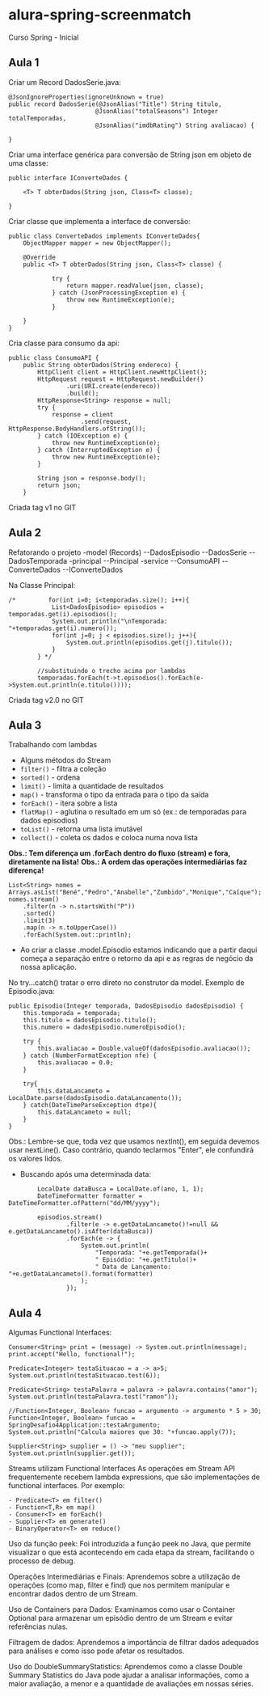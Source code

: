 # alura-spring-screenmatch
Curso Spring - Inicial

## Aula 1
Criar um Record DadosSerie.java:
```
@JsonIgnoreProperties(ignoreUnknown = true)
public record DadosSerie(@JsonAlias("Title") String titulo,
                        @JsonAlias("totalSeasons") Integer totalTemporadas,
                        @JsonAlias("imdbRating") String avaliacao) {

}
```

Criar uma interface genérica para conversão de String json em objeto de uma classe:
```
public interface IConverteDados {

    <T> T obterDados(String json, Class<T> classe);

}
```

Criar classe que implementa a interface de conversão:
```
public class ConverteDados implements IConverteDados{
    ObjectMapper mapper = new ObjectMapper();

    @Override
    public <T> T obterDados(String json, Class<T> classe) {

            try {
                return mapper.readValue(json, classe);
            } catch (JsonProcessingException e) {
                throw new RuntimeException(e);
            }

    }
}
```

Cria classe para consumo da api:
```
public class ConsumoAPI {
    public String obterDados(String endereco) {
        HttpClient client = HttpClient.newHttpClient();
        HttpRequest request = HttpRequest.newBuilder()
                .uri(URI.create(endereco))
                .build();
        HttpResponse<String> response = null;
        try {
            response = client
                    .send(request, HttpResponse.BodyHandlers.ofString());
        } catch (IOException e) {
            throw new RuntimeException(e);
        } catch (InterruptedException e) {
            throw new RuntimeException(e);
        }

        String json = response.body();
        return json;
    }
```

Criada tag v1 no GIT

## Aula 2
Refatorando o projeto
-model (Records)
--DadosEpisodio
--DadosSerie
--DadosTemporada
-principal
--Principal
-service
--ConsumoAPI
--ConverteDados
--IConverteDados

Na Classe Principal:
```
/*         for(int i=0; i<temporadas.size(); i++){
            List<DadosEpisodio> episodios = temporadas.get(i).episodios();
            System.out.println("\nTemporada: "+temporadas.get(i).numero());
            for(int j=0; j < episodios.size(); j++){
                System.out.println(episodios.get(j).titulo());
            }
        } */

        //substituindo o trecho acima por lambdas
        temporadas.forEach(t->t.episodios().forEach(e->System.out.println(e.titulo())));
```

Criada tag v2.0 no GIT

## Aula 3
Trabalhando com lambdas

- Alguns métodos do Stream
 - ```filter()```   - filtra a coleção
 - ```sorted()```   - ordena
 - ```limit()```    - limita a quantidade de resultados
 - ```map()```      - transforma o tipo da entrada para o tipo da saída
 - ```forEach()```  - itera sobre a lista
 - ```flatMap()```  - aglutina o resultado em um só (ex.: de temporadas para dados episodios)
 - ```toList()```   - retorna uma lista imutável
 - ```collect()```  - coleta os dados e coloca numa nova lista

__Obs.: Tem diferença um .forEach dentro do fluxo (stream) e fora, diretamente na lista!__
__Obs.: A ordem das operações intermediárias faz diferença!__

```
List<String> nomes = Arrays.asList("Bené","Pedro","Anabelle","Zumbido","Monique","Caíque");
nomes.stream()
    .filter(n -> n.startsWith("P"))
    .sorted()
    .limit(3)
    .map(n -> n.toUpperCase())
    .forEach(System.out::println);
```

- Ao criar a classe .model.Episodio estamos indicando que a partir daqui começa 
a separação entre o retorno da api e as regras de negócio da nossa aplicação.

No try...catch() tratar o erro direto no construtor da model. Exemplo de Episodio.java:

```
public Episodio(Integer temporada, DadosEpisodio dadosEpisodio) {
    this.temporada = temporada;
    this.titulo = dadosEpisodio.titulo();
    this.numero = dadosEpisodio.numeroEpisodio();
    
    try {
        this.avaliacao = Double.valueOf(dadosEpisodio.avaliacao());
    } catch (NumberFormatException nfe) {
        this.avaliacao = 0.0;
    }

    try{
        this.dataLancameto = LocalDate.parse(dadosEpisodio.dataLancamento());
    } catch(DateTimeParseException dtpe){
        this.dataLancameto = null;
    }
}
```

Obs.: Lembre-se que, toda vez que usamos nextInt(), em seguida devemos usar nextLine(). Caso contrário, quando teclarmos "Enter", ele confundirá os valores lidos.

- Buscando após uma determinada data:
```
        LocalDate dataBusca = LocalDate.of(ano, 1, 1);
        DateTimeFormatter formatter = DateTimeFormatter.ofPattern("dd/MM/yyyy");

        episodios.stream()
                .filter(e -> e.getDataLancameto()!=null && e.getDataLancameto().isAfter(dataBusca))
                .forEach(e -> {
                    System.out.println(
                        "Temporada: "+e.getTemporada()+
                        " Episódio: "+e.getTitulo()+
                        " Data de Lançamento: "+e.getDataLancameto().format(formatter)
                    );
                });
```

## Aula 4
Algumas Functional Interfaces:
```
Consumer<String> print = (message) -> System.out.println(message);
print.accept("Hello, functional!");

Predicate<Integer> testaSituacao = a -> a>5;
System.out.println(testaSituacao.test(6));

Predicate<String> testaPalavra = palavra -> palavra.contains("amor");
System.out.println(testaPalavra.test("ramon"));

//Function<Integer, Boolean> funcao = argumento -> argumento * 5 > 30;
Function<Integer, Boolean> funcao = SpringDesafio4Application::testaArgumento;
System.out.println("Calcula maiores que 30: "+funcao.apply(7)); 

Supplier<String> supplier = () -> "meu supplier";
System.out.println(supplier.get());
```

Streams utilizam Functional Interfaces
As operações em Stream API frequentemente recebem lambda expressions, que são implementações de functional interfaces. Por exemplo:
```
- Predicate<T> em filter()
- Function<T,R> em map()
- Consumer<T> em forEach()
- Supplier<T> em generate()
- BinaryOperator<T> em reduce()
```
Uso da função peek: Foi introduzida a função peek no Java, que permite visualizar o que está acontecendo em cada etapa da stream, facilitando o processo de debug.

Operações Intermediárias e Finais: Aprendemos sobre a utilização de operações (como map, filter e find) que nos permitem manipular e encontrar dados dentro de um Stream.

Uso de Containers para Dados: Examinamos como usar o Container Optional para armazenar um episódio dentro de um Stream e evitar referências nulas.

Filtragem de dados: Aprendemos a importância de filtrar dados adequados para análises e como isso pode afetar os resultados.

Uso do DoubleSummaryStatistics: Aprendemos como a classe Double Summary Statistics do Java pode ajudar a analisar informações, como a maior avaliação, a menor e a quantidade de avaliações em nossas séries.